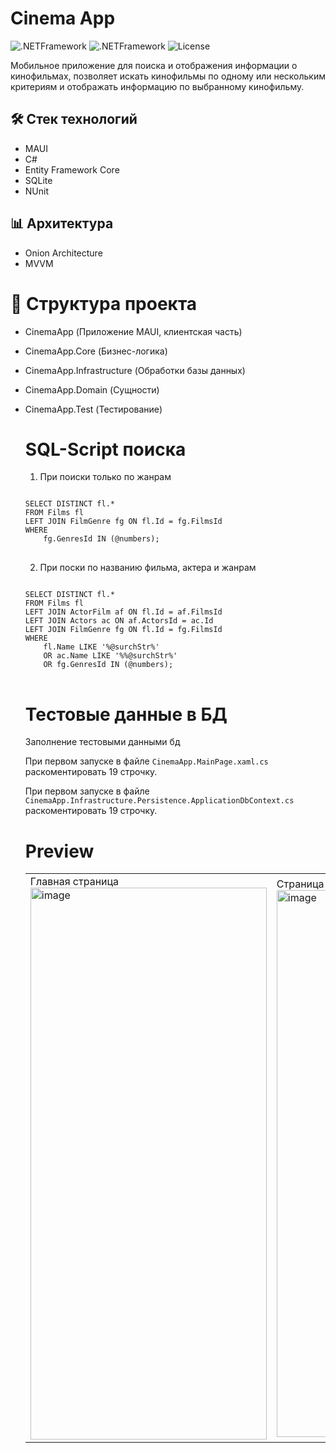 # Cinema App

<p align="start">
   <img src="https://img.shields.io/badge/v9.0.8-NETFrameworkCore.Sqlite-blue" alt=".NETFramework">
  <img src="https://img.shields.io/badge/v0.1.1-FFImageLoadingCompat.Svg-green" alt=".NETFramework">
  <img src="https://img.shields.io/badge/License-MIT-suggess" alt="License">
</p>

Мобильное приложение для поиска и отображения информации о кинофильмах, позволяет искать кинофильмы по
одному или нескольким критериям и отображать информацию по выбранному кинофильму.

## 🛠️ Стек технологий
- MAUI
- C#
- Entity Framework Core
- SQLite
- NUnit
  
## 📊 Архитектура

- Onion Architecture
- MVVM

# 🧾 Структура проекта
- CinemaApp (Приложение MAUI, клиентская часть)
- CinemaApp.Core (Бизнес-логика)
- CinemaApp.Infrastructure (Обработки базы данных)
- СinemaApp.Domain (Сущности)
- CinemaApp.Test (Тестирование)

  # SQL-Script поиска
  1) При поиски только по жанрам
  <pre>
  <code>
  SELECT DISTINCT fl.*
  FROM Films fl
  LEFT JOIN FilmGenre fg ON fl.Id = fg.FilmsId
  WHERE 
      fg.GenresId IN (@numbers);
  </code>
  </pre>
  2) При поски по названию фильма, актера и жанрам
  <pre>
  <code>
  SELECT DISTINCT fl.*
  FROM Films fl
  LEFT JOIN ActorFilm af ON fl.Id = af.FilmsId 
  LEFT JOIN Actors ac ON af.ActorsId = ac.Id 
  LEFT JOIN FilmGenre fg ON fl.Id = fg.FilmsId
  WHERE 
      fl.Name LIKE '%@surchStr%'
      OR ac.Name LIKE '%%@surchStr%'
      OR fg.GenresId IN (@numbers);
  </code>
  </pre>
  
  # Тестовые данные в БД
  <p>Заполнение тестовыми данными бд</p>
  <p>При первом запуске в файле <Code>CinemaApp.MainPage.xaml.cs</code> раскоментировать 19 строчку.</p>
  <p>При первом запуске в файле <Code>CinemaApp.Infrastructure.Persistence.ApplicationDbContext.cs</code> раскоментировать 19 строчку.</p>

  # Preview
  <table cellspacing="0" cellpadding="0">
    <tr>
      <td>
      Главная страница
      <img width="378" height="883" alt="image" src="https://github.com/user-attachments/assets/a75f307e-718f-4b26-ba56-e5cc74c05a62" />
      </td>
      <td>
      Страница с деталями поиска
      <img width="382" height="875" alt="image" src="https://github.com/user-attachments/assets/9888c571-0173-4ac8-bac7-2c050a9f6b51" />
      </td>
    </tr>
  </table>
